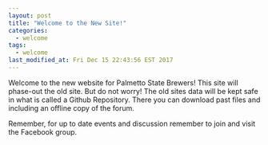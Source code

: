 ```yaml
---
layout: post
title: "Welcome to the New Site!"
categories:
  - welcome
tags:
  - welcome
last_modified_at: Fri Dec 15 22:43:56 EST 2017
---
```


Welcome to the new website for Palmetto State Brewers! This site will phase-out the old site. But do not worry! The old sites data
will be kept safe in what is called a Github Repository. There you can download past files and including an offline copy of the forum.

Remember, for up to date events and discussion remember to join and visit the Facebook group.
